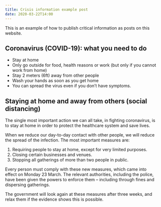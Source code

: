 ```yaml
---
title: Crisis information example post
date: 2020-03-22T14:00
---
```


This is an example of how to publish critical information as posts on this website.

## Coronavirus (COVID-19): what you need to do

* Stay at home
* Only go outside for food, health reasons or work (but only if you cannot work from home)
* Stay 2 meters (6ft) away from other people
* Wash your hands as soon as you get home
* You can spread the virus even if you don’t have symptoms.

## Staying at home and away from others (social distancing)

The single most important action we can all take, in fighting coronavirus, is to stay at home in order to protect the healthcare system and save lives.

When we reduce our day-to-day contact with other people, we will reduce the spread of the infection. The most important measures are:

1. Requiring people to stay at home, except for very limited purposes.
2. Closing certain businesses and venues.
3. Stopping all gatherings of more than two people in public.

Every person must comply with these new measures, which came into effect on Monday 23 March. The relevant authorities, including the police, have been given the powers to enforce them – including through fines and dispersing gatherings.

The government will look again at these measures after three weeks, and relax them if the evidence shows this is possible.